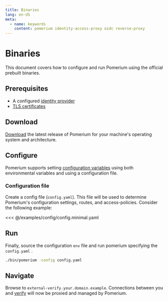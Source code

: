 ```yaml
---
title: Binaries
lang: en-US
meta:
  - name: keywords
    content: pomerium identity-access-proxy oidc reverse-proxy
---
```


# Binaries

This document covers how to configure and run Pomerium using the official prebuilt binaries.

## Prerequisites

- A configured [identity provider]
- [TLS certificates]

## Download

[Download] the latest release of Pomerium for your machine's operating system and architecture.

## Configure

Pomerium supports setting [configuration variables] using both environmental variables and using a configuration file.

### Configuration file

Create a config file (`config.yaml`). This file will be used to determine Pomerium's configuration settings, routes, and access-policies. Consider the following example:

<<< @/examples/config/config.minimal.yaml

## Run

Finally, source the configuration `env` file and run pomerium specifying the `config.yaml` .

```bash
./bin/pomerium -config config.yaml
```

## Navigate

Browse to `external-verify.your.domain.example`. Connections between you and [verify] will now be proxied and managed by Pomerium.

[configuration variables]: /reference/readme.md
[download]: https://github.com/pomerium/pomerium/releases
[verify]: https://verify.pomerium.com/
[identity provider]: /docs/identity-providers/readme.md
[tls certificates]: /docs/topics/certificates.md
